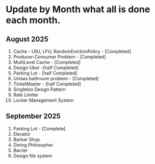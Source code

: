 
# Update by Month what all is done each month. 

## August 2025 
1. Cache - LRU, LFU, RandomEvictionPolicy - [Completed]
2. Producer-Consumer Problem - [Completed]
3. MultiLevel Cache - [Completed]
4. Design Uber -[half Completed]
5. Parking Lot - [half Completed]
6. Unisex bathroom problem - [Completed]
7. TicketMaster - [half Completed]
8. Singleton Design Pattern 
9. Rate Limiter 
10. Locker Management System


## September 2025

1. Parking Lot - [Complete]
2. Elevator 
3. Barber Shop 
4. Dining Philosopher
5. Barrier 
6. Design file system 


